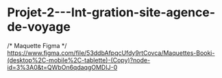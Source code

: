 # Projet-2---Int-gration-site-agence-de-voyage
 
 /* Maquette Figma */
https://www.figma.com/file/53ddbAfpqcUfdy9rtCovca/Maquettes-Booki-(desktop%2C-mobile%2C-tablette)-(Copy)?node-id=3%3A0&t=QWbOn6qdaqgOMDIJ-0
